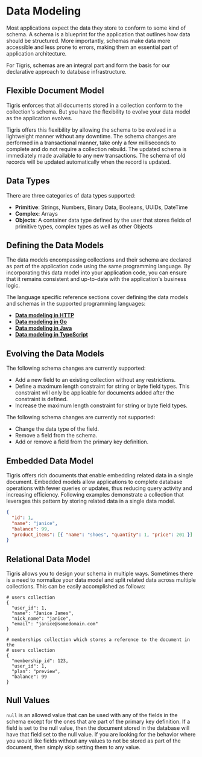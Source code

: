 # Data Modeling

Most applications expect the data they store to conform to some kind of
schema. A schema is a blueprint for the application that outlines how data
should be structured. More importantly, schemas make data more accessible and
less prone to errors, making them an essential part of application architecture.

For Tigris, schemas are an integral part and form the basis for our declarative
approach to database infrastructure.

## Flexible Document Model

Tigris enforces that all documents stored in a collection conform to the
collection's schema. But you have the flexibility to evolve your data model as
the application evolves.

Tigris offers this flexibility by allowing the schema to be evolved
in a lightweight manner without any downtime. The schema changes are
performed in a transactional manner, take only a few milliseconds to
complete and do not require a collection rebuild. The updated schema is
immediately made available to any new transactions. The schema of old records
will be updated automatically when the record is updated.

## Data Types

There are three categories of data types supported:

- **Primitive**: Strings, Numbers, Binary Data, Booleans, UUIDs, DateTime
- **Complex:** Arrays
- **Objects**: A container data type defined by the user that stores fields
  of primitive types, complex types as well as other Objects

## Defining the Data Models

The data models encompassing collections and their schema are declared
as part of the application code using the same programming language. By
incorporating this data model into your application code, you can ensure
that it remains consistent and up-to-date with the application's business logic.

The language specific reference sections cover defining the data models and
schemas in the supported programming languages:

- **[Data modeling in HTTP](../http/datamodel/declare)**
- **[Data modeling in Go](../golang/datamodel/declare)**
- **[Data modeling in Java](../java/datamodel/declare)**
- **[Data modeling in TypeScript](../typescript/datamodel/declare)**

## Evolving the Data Models

The following schema changes are currently supported:

- Add a new field to an existing collection without any restrictions.
- Define a maximum length constraint for string or byte field types. This
  constraint will only be applicable for documents added after the
  constraint is defined.
- Increase the maximum length constraint for string or byte field types.

The following schema changes are currently not supported:

- Change the data type of the field.
- Remove a field from the schema.
- Add or remove a field from the primary key definition.

## Embedded Data Model

Tigris offers rich documents that enable embedding related data in a single
document. Embedded models allow applications to complete database operations
with fewer queries or updates, thus reducing query activity and increasing
efficiency. Following examples demonstrate a collection that leverages this pattern by
storing related data in a single data model.

```json
{
  "id": 1,
  "name": "janice",
  "balance": 99,
  "product_items": [{ "name": "shoes", "quantity": 1, "price": 201 }]
}
```

## Relational Data Model

Tigris allows you to design your schema in multiple ways. Sometimes there is a
need to normalize your data model and split related data across multiple
collections. This can be easily accomplished as follows:

```shell
# users collection
{
  "user_id": 1,
  "name": "Janice James",
  "nick_name": "janice",
  "email": "janice@somedomain.com"
}

# memberships collection which stores a reference to the document in the
# users collection
{
  "membership_id": 123,
  "user_id": 1,
  "plan": "preview",
  "balance": 99
}
```

## Null Values

`null` is an allowed value that can be used with any of the fields in the
schema except for the ones that are part of the primary key definition. If a
field is set to the null value, then the document stored in the database
will have that field set to the null value. If you are looking for the
behavior where you would like fields without any values to not be stored as
part of the document, then simply skip setting them to any value.
